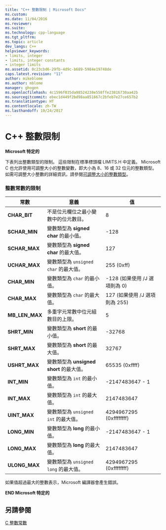 ```yaml
---
title: "C++ 整數限制 | Microsoft Docs"
ms.custom: 
ms.date: 11/04/2016
ms.reviewer: 
ms.suite: 
ms.technology: cpp-language
ms.tgt_pltfrm: 
ms.topic: article
dev_langs: C++
helpviewer_keywords:
- limits, integer
- limits, integer constants
- integer limits
ms.assetid: 0c23cbd6-29fb-4d9c-b689-5984e19748de
caps.latest.revision: "11"
author: mikeblome
ms.author: mblome
manager: ghogen
ms.openlocfilehash: 4c1596f035da98524238e558ffe23816730aa42b
ms.sourcegitcommit: ebec1d449f2bd98aa851667c2bfeb7e27ce657b2
ms.translationtype: HT
ms.contentlocale: zh-TW
ms.lasthandoff: 10/24/2017
---
```

# <a name="c-integer-limits"></a>C++ 整數限制
**Microsoft 特定的**  
  
 下表列出整數類型的限制。 這些限制在標準標頭檔 LIMITS.H 中定義。 Microsoft C 也允許使用可調整大小的整數變數，即大小為 8、16 或 32 位元的整數類型。 如需可調整大小整數的詳細資訊，請參閱[可調整大小的整數類型](../c-language/c-sized-integer-types.md)。  
  
### <a name="limits-on-integer-constants"></a>整數常數的限制  
  
|**常數**|意義|值|  
|------------------|-------------|-----------|  
|**CHAR_BIT**|不是位元欄位之最小變數中的位元數目。|8|  
|**SCHAR_MIN**|變數類型為 **signed char** 的最小值。|-128|  
|**SCHAR_MAX**|變數類型為 **signed char** 的最大值。|127|  
|**UCHAR_MAX**|變數類型為 `unsigned char` 的最大值。|255 (0xff)|  
|**CHAR_MIN**|變數類型為 `char` 的最小值。|-128 (如果使用 /J 選項則為 0)|  
|**CHAR_MAX**|變數類型為 `char` 的最大值。|127 (如果使用 /J 選項則為 255)|  
|**MB_LEN_MAX**|多重字元常數中位元組數目的上限。|5|  
|**SHRT_MIN**|變數類型為 **short** 的最小值。|-32768|  
|**SHRT_MAX**|變數類型為 **short** 的最大值。|32767|  
|**USHRT_MAX**|變數類型為 **unsigned short** 的最大值。|65535 (0xffff)|  
|**INT_MIN**|變數類型為 `int` 的最小值。|-2147483647 - 1|  
|**INT_MAX**|變數類型為 `int` 的最大值。|2147483647|  
|**UINT_MAX**|變數類型為 `unsigned int` 的最大值。|4294967295 (0xffffffff)|  
|**LONG_MIN**|變數類型為 **long** 的最小值。|-2147483647 - 1|  
|**LONG_MAX**|變數類型為 **long** 的最大值。|2147483647|  
|**ULONG_MAX**|變數類型為 `unsigned long` 的最大值。|4294967295 (0xffffffff)|  
  
 如果值超過最大的整數表示，Microsoft 編譯器會產生錯誤。  
  
 **END Microsoft 特定的**  
  
## <a name="see-also"></a>另請參閱  
 [C 整數常數](../c-language/c-integer-constants.md)
